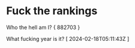 # Fuck the rankings

Who the hell am I?
{ 882703 }

What fucking year is it?
[ 2024-02-18T05:11:43Z ]
